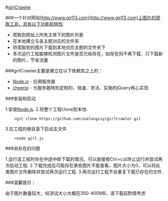 #[girlCrawler](https://github.com/xuelangcxy/girlCrawler)

###一个针对网站[http://www.girl13.com](http://www.girl13.com)上图片的爬取工具，具有以下功能和特性:

* 爬取到网站上所有主体下的图片列表
* 在本地建立与各主题对应的文件夹
* 将爬取到的图片下载到本地对应主题的文件夹下
* 多次运行工程能够检测图片文件是否已经存在，如存在则不再下载，只下载新的图片，节省流量

###girlCrawler主要是建立在以下依赖库之上的：

* [Node.js](http://nodejs.org/) - 应用服务器
* [cheerio](https://www.npmjs.com/package/cheerio) - 为服务器特别定制的，快速、灵活、实施的jQuery核心实现

###安装和启动

1.安装[Node.js](http://nodejs.org/).
2.将整个工程clone到本地.

		>git clone https://github.com/xuelangcxy/girlCrawler.git

3.在工程的根目录下启动主文件

		>node girl.js

###尚存在的问题

1.运行该工程时存在中途中断下载的情况，可以直接按Ctrl+c以终止运行并尝试再次启动工程.
2.下载完成后可能存在某些图片不能查看，图片大小为0，可以将此类图片文件删除并尝试再次运行工程.
3.再次运行工程不会重复下载已存在的文件.

###温馨提示：

由于图片数量较大，经测试大小大概在350-400MB，请下载前酌情考虑
